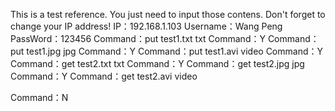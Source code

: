 This is a test reference. You just need to input those contens. 
Don't forget to change your IP address!
IP：192.168.1.103
Username：Wang Peng
PassWord：123456
Command：put test1.txt txt
Command：Y
Command：put test1.jpg jpg
Command：Y
Command：put test1.avi video
Command：Y
Command：get test2.txt txt
Command：Y
Command：get test2.jpg jpg
Command：Y 
Command：get test2.avi video

Command：N
